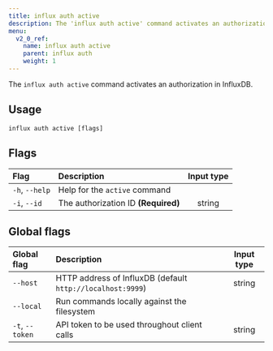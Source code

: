 ```yaml
---
title: influx auth active
description: The 'influx auth active' command activates an authorization.
menu:
  v2_0_ref:
    name: influx auth active
    parent: influx auth
    weight: 1
---
```


The `influx auth active` command activates an authorization in InfluxDB.

## Usage
```
influx auth active [flags]
```

## Flags
| Flag           | Description                         | Input type |
|:----           |:-----------                         |:----------:|
| `-h`, `--help` | Help for the `active` command       |            |
| `-i`, `--id`   | The authorization ID **(Required)** | string     |

## Global flags
| Global flag     | Description                                                | Input type |
|:-----------     |:-----------                                                |:----------:|
| `--host`        | HTTP address of InfluxDB (default `http://localhost:9999`) | string     |
| `--local`       | Run commands locally against the filesystem                |            |
| `-t`, `--token` | API token to be used throughout client calls               | string     |
